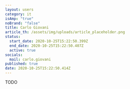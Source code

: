 ```yaml
---
layout: users
category: it
isAmp: "true"
noBrand: "false"
title: Carlo Giovani
article_th: /assets/img/uploads/article_placeholder.png
status:
  start_date: 2020-10-25T15:22:50.399Z
  end_date: 2020-10-25T15:22:50.407Z
  active: true
socials:
  mail: carlo.giovani
published: true
date: 2020-10-25T15:22:50.414Z
---
```

TODO